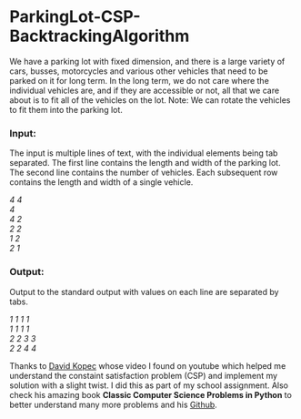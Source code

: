 # ParkingLot-CSP-BacktrackingAlgorithm

We have a parking lot with fixed dimension, and there is a large variety of cars, busses, motorcycles and various other vehicles that need to be parked on it for long term. In the long term, we do not care where the individual vehicles are, and if they are accessible or not, all that we care about is to fit all of the vehicles on the lot.
Note: We can rotate the vehicles to fit them into the parking lot.

### **Input:**

The input is multiple lines of text, with the individual elements being tab separated. The first line contains the length and width of the parking lot. The second line contains the number of vehicles. Each subsequent row contains the length and width of a single vehicle.


*4    4<br/>
4<br/>
4    2<br/>
2    2<br/>
1    2<br/>
2    1*<br/>

### **Output:**

Output to the standard output with values on each line are separated by tabs.

*1    1    1    1<br/>
1    1    1    1<br/>
2    2    3    3<br/>
2    2    4    4*<br/>

Thanks to [David Kopec](https://www.youtube.com/watch?v=2GFmOOoX2RQ&ab_channel=ManningPublications) whose video I found on youtube which helped me understand the constaint satisfaction problem (CSP) and implement my solution with a slight twist. I did this as part of my school assignment. Also check his amazing book **Classic Computer Science Problems in Python** to better understand many more problems and his [Github](https://github.com/davecom/ClassicComputerScienceProblemsInPython).
